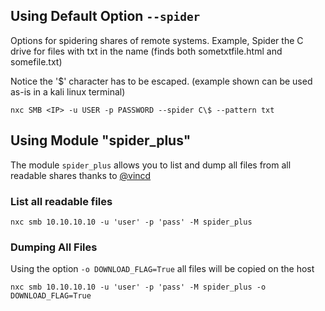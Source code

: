## Using Default Option `--spider`

Options for spidering shares of remote systems. Example, Spider the C drive for files with txt in the name (finds both sometxtfile.html and somefile.txt)

Notice the '$' character has to be escaped. (example shown can be used as-is in a kali linux terminal)

```
nxc SMB <IP> -u USER -p PASSWORD --spider C\$ --pattern txt
```

## Using Module "spider_plus"

The module `spider_plus` allows you to list and dump all files from all readable shares thanks to [@vincd](https://github.com/vincd)

### List all readable files

```
nxc smb 10.10.10.10 -u 'user' -p 'pass' -M spider_plus
```

### Dumping All Files

Using the option `-o DOWNLOAD_FLAG=True` all files will be copied on the host

```
nxc smb 10.10.10.10 -u 'user' -p 'pass' -M spider_plus -o DOWNLOAD_FLAG=True
```
